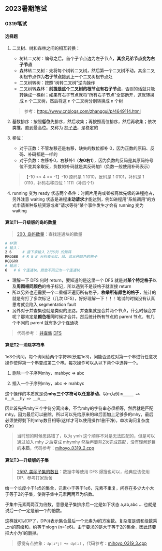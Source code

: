 ## 2023暑期笔试

### 0319笔试

#### 选择题

1. 二叉树、树和森林之间的相互转换：

   - 树转二叉树：编号之后，首个子节点边为左子节点，**其余兄弟节点变为右子节点**
   - 森林转二叉树：先将每个树转二叉树，然后第一个二叉树不动，其余二叉树根节点作为**右子节点**接到上一个二叉树根节点处
   - 二叉树转树：按照“树转二叉树”逆向操作
   - 二叉树转森林：**前提是这个二叉树的根节点有右子节点**，否则的话就只能转换成一棵树；如果有右子节点就将“所有右子节点”全部断开，这就转换成 n 个二叉树，然后将这 n 个二叉树分别转换成 n 个树
   
   > 参考：https://www.cnblogs.com/zhanggui/p/4649114.html

2. 基数排序：按照**低位**先排序，然后收集；再按照高位排序，然后再收集；依次类推，直到最高位。又称为 [桶子法](https://zq99299.github.io/dsalg-tutorial/dsalg-java-hsp/07/09.html)，是稳定的

3. 移位：

   - 对于正数：不管左移还是右移，缺失的数位都补 0，因为正数的原码、反码、补码都是一样的
   - 对于负数：左移补0，右移补1（**左0右1**），因为负数的反码是其原码符号位不变其余取反，负数的补码就是其反码加1（负数一般使用补码表示）

   > 【-10 >> 4 == -1】-10 原码是 1 1010，反码是 1 0101，补码是 1 0110，补码右移四位 1 1111（补四个1）

4. running 变为 ready 状态两个条件：时间片用完或者被高优先级的进程抢占，另外注意 waiting 状态是进程**主动请求**才能达到，例如进程用”系统调用“的方式申请某种系统资源或者”请求等待“某个事件发生才会有 running 变为 waiting



#### 算法T1—升级版的岛屿数量

> [200. 岛屿数量](https://leetcode.cn/problems/number-of-islands/)：查找连通块的数量

```bash
# 样例
# 输入：
2 6 	# 接下来输入 2行6列 的矩阵
RRGGBB	# R G B 分别表示红、绿、蓝三种颜色的格子
RGBGRR
# 输出：
6	# 6 个连通块，颜色不同记为一个连通块
```

- 理解一下 DFS 何时 return，要知道的是这里一个 DFS 就是对**某个特定格子**以及**周围相同颜色**的格子标记，所以遇到不是该格子就直接 return
- 所以另外也还需要一个二重循环遍历所有格子，**枚举所有颜色的格子**，统计的就是有打了多次标记（几次 DFS），好好理解一下！！！笔试的时候没有认真思考就会陷入 segmentation fault
- 另外对于并查集也就是类似的思路，并查集就是合并两个节点，什么时候合并呢？那肯定是**颜色相同**时候才合并，然后统计所有节点的 parent 节点，有几个不同的 parent 就有多少个连通块

> 代码参考： [并查集](code/mihoyo_0319_1_uf.cpp)  [DFS](code/mihoyo_0319_1_dfs.cpp)



#### 算法T2—消除字符串

1e3个询问，每个询问给两个字符串(长度1e3)，问能否通过对第一个串进行任意次操作使得第一个串变成第二个串。每次操作可以从以下两个中选择一个。

1. 删除一个子序列mhy，mahbyc => abc

2. 插入一个子序列mhy，abc => mahbyc

这个操作的本质就是说**mhy三个字符可以任意移动**。以m为例 `m_____ => m__m___hy => __m___`

因此首先把mhy三个字符分离出来，不含mhy的字符串必须相等，然后就是匹配mhy。因为最后可以删除，所以可以先给原来的串后面加上足够多的mhy，最后必须使得剩下的mhy数目相等(这样才可以使用操作1删干净)，单次询问复杂度 O(n)

> 当时想的时候思路错了，以为 ymh 这个顺序不对是无法匹配的，但是可以通过加入 mhy 之后变成 mhymhy 然后再删除2次完成匹配，没有理解题目的**本质**，代码参考：[mihoyo_0319_2.cpp](code/mihoyo_0319_2.cpp)



#### 算法T3—升级版的子集

> [2597. 美丽子集的数目](https://leetcode.cn/problems/the-number-of-beautiful-subsets/)：数据中等使用 DFS 爆搜也可以，经典应该使用 DP，参考打家劫舍

给一个长度小于1e5的集合，元素小于等于1e6，元素不重复，问存在多少大小大于等于2的子集，使得子集中元素两两互为倍数。

子集中元素两两互为倍数，意思是子集排序后一定是如下状态 a,ab,abc ... 也就是说后一个一定是前一个的倍数。

这样就可以DP了，DP(i)表示集合最后一个元素为i的方案数。复杂度是调和级数乘上n的前缀和，约等于nlogn (n=1e6)。由于要求的是大于等于2的集合，因此还要把大小为1的删掉。

> 感觉有点抽象：`dp[i*j] += dp[i]` ，代码参考：[mihoyo_0319_3.cpp](code/mihoyo_0319_3.cpp)
